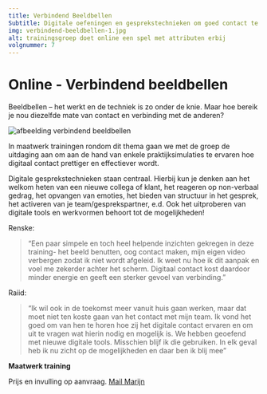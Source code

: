 ```yaml
---
title: Verbindend Beeldbellen
Subtitle: Digitale oefeningen en gesprekstechnieken om goed contact te ervaren via het scherm.
img: verbindend-beeldbellen-1.jpg
alt: trainingsgroep doet online een spel met attributen erbij
volgnummer: 7
---
```


# Online - Verbindend beeldbellen

Beeldbellen – het werkt en de techniek is zo onder de knie. Maar hoe bereik je nou diezelfde mate van contact en verbinding met de anderen? 

![afbeelding verbindend beeldbellen](./verbindend-beeldbellen-2.jpg)

In maatwerk trainingen rondom dit thema gaan we met de groep de uitdaging aan om aan de hand van enkele praktijksimulaties te ervaren hoe digitaal contact prettiger en effectiever wordt. 


Digitale gesprekstechnieken staan centraal. Hierbij kun je denken aan het welkom heten van een nieuwe collega of klant, het reageren op non-verbaal gedrag, het opvangen van emoties, het bieden van structuur in het gesprek, het activeren van je team/gesprekspartner, e.d. Ook het uitproberen van digitale tools en werkvormen behoort tot de mogelijkheden!

Renske: 
>“Een paar simpele en toch heel helpende inzichten gekregen in deze training- het beeld benutten, oog contact maken, mijn eigen video verbergen zodat ik niet wordt afgeleid. Ik weet nu hoe ik dit aanpak en voel me zekerder achter het scherm. Digitaal contact kost daardoor minder energie en geeft een sterker gevoel van verbinding.”

Raiid: 
>“Ik wil ook in de toekomst meer vanuit huis gaan werken, maar dat moet niet ten koste gaan van het contact met mijn team. Ik vond het goed om van hen te horen hoe zij het digitale contact ervaren en om uit te vragen wat hierin nodig en mogelijk is. We hebben geoefend met nieuwe digitale tools. Misschien blijf ik die gebruiken. In elk geval heb ik nu zicht op de mogelijkheden en daar ben ik blij mee”

**Maatwerk training**

Prijs en invulling op aanvraag. [Mail Marijn](Info@yeptrainingen.nl)
